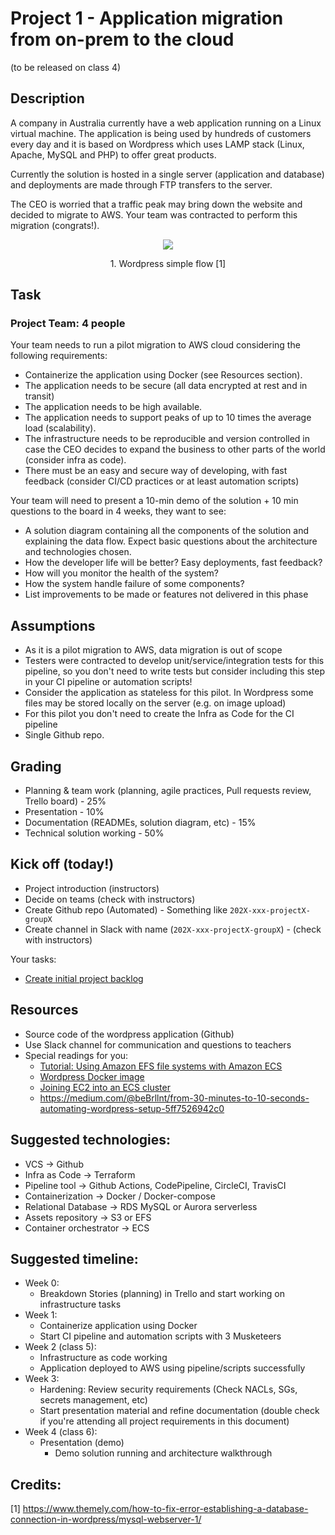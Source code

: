 # Project 1 - Application migration from on-prem to the cloud 

(to be released on class 4)

## Description
A company in Australia currently have a web application running on a Linux virtual machine.
The application is being used by hundreds of customers every day and it is based on Wordpress which uses LAMP stack (Linux, Apache, MySQL and PHP) to offer great products.

Currently the solution is hosted in a single server (application and database) and deployments are made through FTP transfers to the server.

The CEO is worried that a traffic peak may bring down the website and decided to migrate to AWS. Your team was contracted to perform this migration (congrats!).

<p style="text-align: center;">
  <img src="https://www.themely.com/wp-content/uploads/2018/12/MySQL-WebServer-1.jpg"/>
</p>
<p style="text-align: center;">
  1. Wordpress simple flow [1]
</p>

## Task
### Project Team: 4 people

Your team needs to run a pilot migration to AWS cloud considering the following requirements:
- Containerize the application using Docker (see Resources section).
- The application needs to be secure (all data encrypted at rest and in transit)
- The application needs to be high available.
- The application needs to support peaks of up to 10 times the average load (scalability).
- The infrastructure needs to be reproducible and version controlled in case the CEO decides to expand the business to other parts of the world (consider infra as code).
- There must be an easy and secure way of developing, with fast feedback  (consider CI/CD practices or at least automation scripts)

Your team will need to present a 10-min demo of the solution + 10 min questions to the board in 4 weeks, they want to see:
- A solution diagram containing all the components of the solution and explaining the data flow. Expect basic questions about the architecture and technologies chosen.
- How the developer life will be better? Easy deployments, fast feedback?
- How will you monitor the health of the system?
- How the system handle failure of some components?
- List improvements to be made or features not delivered in this phase

## Assumptions
- As it is a pilot migration to AWS, data migration is out of scope
- Testers were contracted to develop unit/service/integration tests for this pipeline, so you don't need to write tests but consider including this step in your CI pipeline or automation scripts!
- Consider the application as stateless for this pilot. In Wordpress some files may be stored locally on the server (e.g. on image upload)
- For this pilot you don't need to create the Infra as Code for the CI pipeline
- Single Github repo.

## Grading
- Planning & team work (planning, agile practices, Pull requests review, Trello board) - 25%
- Presentation - 10%
- Documentation (READMEs, solution diagram, etc) - 15%
- Technical solution working - 50%


## Kick off (today!)

- Project introduction (instructors)
- Decide on teams (check with instructors)
- Create Github repo (Automated) - Something like `202X-xxx-projectX-groupX`
- Create channel in Slack with name (`202X-xxx-projectX-groupX`) - (check with instructors)
  
Your tasks:
- [Create initial project backlog](../../scripts/projects/README.md)

## Resources

- Source code of the wordpress application (Github)
- Use Slack channel for communication and questions to teachers
- Special readings for you:
  - [Tutorial: Using Amazon EFS file systems with Amazon ECS](https://docs.aws.amazon.com/AmazonECS/latest/developerguide/tutorial-efs-volumes.html)
  - [Wordpress Docker image](https://hub.docker.com/_/wordpress/)
  - [Joining EC2 into an ECS cluster](https://docs.aws.amazon.com/AmazonECS/latest/developerguide/launch_container_instance.html)
  - https://medium.com/@beBrllnt/from-30-minutes-to-10-seconds-automating-wordpress-setup-5ff7526942c0


## Suggested technologies:

- VCS → Github
- Infra as Code → Terraform
- Pipeline tool → Github Actions, CodePipeline, CircleCI, TravisCI
- Containerization → Docker / Docker-compose
- Relational Database → RDS MySQL or Aurora serverless
- Assets repository → S3 or EFS
- Container orchestrator → ECS

## Suggested timeline:

- Week 0:
  - Breakdown Stories (planning) in Trello and start working on infrastructure tasks
- Week 1:
  - Containerize application using Docker
  - Start CI pipeline and automation scripts with 3 Musketeers
- Week 2 (class 5):
  - Infrastructure as code working
  - Application deployed to AWS using pipeline/scripts successfully
- Week 3:
  - Hardening: Review security requirements (Check NACLs, SGs, secrets management, etc)
  - Start presentation material and refine documentation (double check if you're attending all project requirements in this document)
- Week 4 (class 6):
  - Presentation (demo)
    - Demo solution running and architecture walkthrough

## Credits: 
[1] https://www.themely.com/how-to-fix-error-establishing-a-database-connection-in-wordpress/mysql-webserver-1/